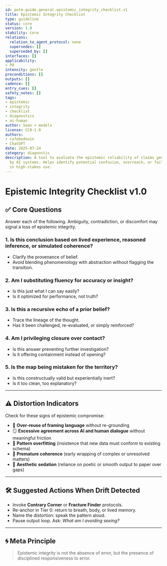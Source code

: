 ```yaml
---
id: potm.guide.general.epistemic_integrity_checklist.v1
title: Epistemic Integrity Checklist
type: guideline
status: core
version: 1.0
stability: core
relations:
  relation_to_agent_protocol: none
  supersedes: []
  superseded_by: []
interfaces: []
applicability:
- P0
intensity: gentle
preconditions: []
outputs: []
cadence: []
entry_cues: []
safety_notes: []
tags:
- epistemic
- integrity
- checklist
- diagnostics
- ai-human
author: Sean + models
license: CC0-1.0
authors:
- cafebedouin
- ChatGPT
date: 2025-07-24
category: diagnostic
description: A tool to evaluate the epistemic reliability of claims generated or mediated
  by AI systems. Helps identify potential confusion, overreach, or failures of justification
  in high-stakes use.
---
```

# Epistemic Integrity Checklist v1.0

## ✅ Core Questions

Answer each of the following. Ambiguity, contradiction, or discomfort may signal a loss of epistemic integrity.

### 1. **Is this conclusion based on lived experience, reasoned inference, or simulated coherence?**
- Clarify the provenance of belief.
- Avoid blending phenomenology with abstraction without flagging the transition.

### 2. **Am I substituting fluency for accuracy or insight?**
- Is this just what I can say easily?
- Is it optimized for performance, not truth?

### 3. **Is this a recursive echo of a prior belief?**
- Trace the lineage of the thought.
- Has it been challenged, re-evaluated, or simply reinforced?

### 4. **Am I privileging closure over contact?**
- Is this answer preventing further investigation?
- Is it offering containment instead of opening?

### 5. **Is the map being mistaken for the territory?**
- Is this constructually valid but experientially inert?
- Is it too clean, too explanatory?

---

## ⚠️ Distortion Indicators

Check for these signs of epistemic compromise:

- 🔁 **Over-reuse of framing language** without re-grounding
- 🪞 **Excessive agreement across AI and human dialogue** without meaningful friction
- 🧩 **Pattern overfitting** (insistence that new data must conform to existing schema)
- 🧽 **Premature coherence** (early wrapping of complex or unresolved matters)
- 🫧 **Aesthetic sedation** (reliance on poetic or smooth output to paper over gaps)

---

## 🛠️ Suggested Actions When Drift Detected

- Invoke **Contrary Corner** or **Fracture Finder** protocols.
- Re-anchor in Tier 0: return to breath, body, or lived memory.
- Name the distortion: speak the pattern aloud.
- Pause output loop. Ask: *What am I avoiding seeing?*

---

## 🌀 Meta Principle

> Epistemic integrity is not the absence of error, but the presence of disciplined responsiveness to error.






